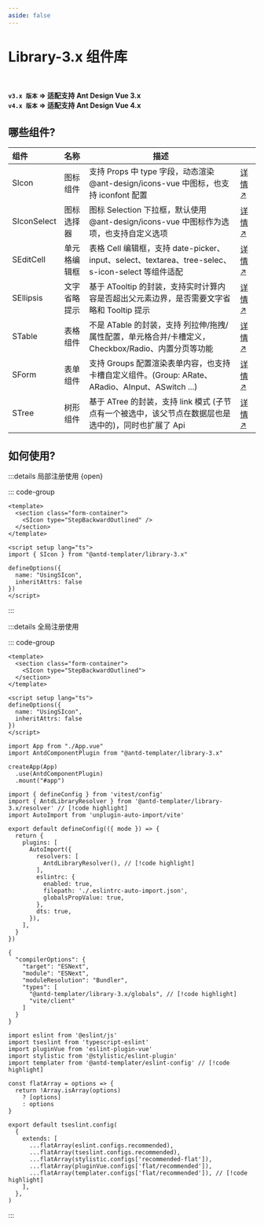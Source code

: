 ```yaml
---
aside: false
---
```


# Library-3.x 组件库

<br/>

**`v3.x 版本` => 适配支持 Ant Design Vue 3.x**  
**`v4.x 版本` => 适配支持 Ant Design Vue 4.x**

## 哪些组件?

| 组件        | 名称         | 描述                                                                                                 |                                |
| :---------- | :----------- | ---------------------------------------------------------------------------------------------------- | :----------------------------- |
| SIcon       | 图标组件     | 支持 Props 中 type 字段，动态渲染 @ant-design/icons-vue 中图标，也支持 iconfont 配置                 | [详情 ↗](/library/icon)        |
| SIconSelect | 图标选择器   | 图标 Selection 下拉框，默认使用 @ant-design/icons-vue 中图标作为选项，也支持自定义选项               | [详情 ↗](/library/icon_select) |
| SEditCell   | 单元格编辑框 | 表格 Cell 编辑框，支持 date-picker、input、select、textarea、tree-selec、s-icon-select 等组件适配    | [详情 ↗](/library/edit_cell)   |
| SEllipsis   | 文字省略提示 | 基于 ATooltip 的封装，支持实时计算内容是否超出父元素边界，是否需要文字省略和 Tooltip 提示            | [详情 ↗](/library/ellipsis)    |
| STable      | 表格组件     | 不是 ATable 的封装，支持 列拉伸/拖拽/属性配置，单元格合并/卡槽定义，Checkbox/Radio、内置分页等功能   | [详情 ↗](/library/table)       |
| SForm       | 表单组件     | 支持 Groups 配置渲染表单内容，也支持卡槽自定义组件。(Group: ARate、ARadio、AInput、ASwitch ...)      | [详情 ↗](/library/form)        |
| STree       | 树形组件     | 基于 ATree 的封装，支持 link 模式 (子节点有一个被选中，该父节点在数据层也是选中的)，同时也扩展了 Api | [详情 ↗](/library/tree)        |

## 如何使用?

:::details 局部注册使用 {open}

::: code-group

```vue:line-numbers [SIcon 组件 (范例)]
<template>
  <section class="form-container">
    <SIcon type="StepBackwardOutlined" />
  </section>
</template>

<script setup lang="ts">
import { SIcon } from "@antd-templater/library-3.x"

defineOptions({
  name: "UsingSIcon",
  inheritAttrs: false
})
</script>
```

:::

:::details 全局注册使用

::: code-group

```vue:line-numbers [1. SIcon 组件 (范例)]
<template>
  <section class="form-container">
    <SIcon type="StepBackwardOutlined">
  </section>
</template>

<script setup lang="ts">
defineOptions({
  name: "UsingSIcon",
  inheritAttrs: false
})
</script>
```

```typescript:line-numbers [2. 全局注册]
import App from "./App.vue"
import AntdComponentPlugin from "@antd-templater/library-3.x"

createApp(App)
  .use(AntdComponentPlugin)
  .mount("#app")
```

```typescript:line-numbers [3. Vite配置]
import { defineConfig } from 'vitest/config'
import { AntdLibraryResolver } from '@antd-templater/library-3.x/resolver' // [!code highlight]
import AutoImport from 'unplugin-auto-import/vite'

export default defineConfig(({ mode }) => {
  return {
    plugins: [
      AutoImport({
        resolvers: [
          AntdLibraryResolver(), // [!code highlight]
        ],
        eslintrc: {
          enabled: true,
          filepath: './.eslintrc-auto-import.json',
          globalsPropValue: true,
        },
        dts: true,
      }),
    ],
  }
})
```

```typescript:line-numbers [4. TS配置]
{
  "compilerOptions": {
    "target": "ESNext",
    "module": "ESNext",
    "moduleResolution": "Bundler",
    "types": [
      "@antd-templater/library-3.x/globals", // [!code highlight]
      "vite/client"
    ]
  }
}
```

```typescript:line-numbers [5. ESLint配置]
import eslint from '@eslint/js'
import tseslint from 'typescript-eslint'
import pluginVue from 'eslint-plugin-vue'
import stylistic from '@stylistic/eslint-plugin'
import templater from '@antd-templater/eslint-config' // [!code highlight]

const flatArray = options => {
  return !Array.isArray(options)
    ? [options]
    : options
}

export default tseslint.config(
  {
    extends: [
      ...flatArray(eslint.configs.recommended),
      ...flatArray(tseslint.configs.recommended),
      ...flatArray(stylistic.configs['recommended-flat']),
      ...flatArray(pluginVue.configs['flat/recommended']),
      ...flatArray(templater.configs['flat/recommended']), // [!code highlight]
    ],
  },
)
```

:::
